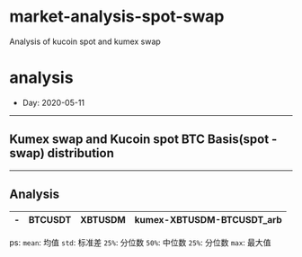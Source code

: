 # market-analysis-spot-swap
Analysis of kucoin spot and kumex swap 

# analysis
* Day: 2020-05-11
---
## Kumex swap and Kucoin spot BTC Basis(spot - swap) distribution


---
## Analysis
-|BTCUSDT|XBTUSDM|kumex-XBTUSDM-BTCUSDT_arb
---|---|---|---


ps: 
`mean`: 均值
`std`: 标准差
`25%`: 分位数
`50%`: 中位数
`25%`: 分位数
`max`: 最大值